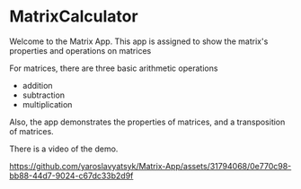 # MatrixCalculator

Welcome to the Matrix App. This app is assigned to show the matrix's properties and operations on matrices

For matrices, there are three basic arithmetic operations
* addition
* subtraction
* multiplication

Also, the app demonstrates the properties of matrices, and a transposition of matrices.

There is a video of the demo.






https://github.com/yaroslavyatsyk/Matrix-App/assets/31794068/0e770c98-bb88-44d7-9024-c67dc33b2d9f


